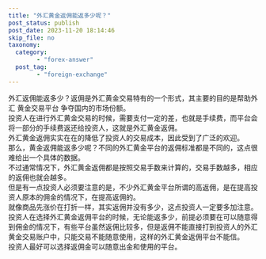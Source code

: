 ```yaml
---
title: "外汇黄金返佣能返多少呢？"
post_status: publish
post_date: 2023-11-20 18:14:46
skip_file: no
taxonomy:
  category:
        - "forex-answer"
  post_tag:
        - "foreign-exchange"
---
```


外汇返佣能返多少？返佣是外汇黄金交易特有的一个形式，其主要的目的是帮助外汇 黄金交易平台 争夺国内的市场份额。  
投资人在进行外汇黄金交易的时候，需要支付一定的差，也就是手续费，而平台会将一部分的手续费返还给投资人，这就是外汇黄金返佣。  
外汇黄金返佣实实在在的降低了投资人的交易成本，因此受到了广泛的欢迎。  
那么，黄金返佣能返多少呢？不同的外汇黄金平台的返佣标准都是不同的，这点很难给出一个具体的数据。  
不过通常情况下，外汇黄金返佣都是按照交易手数来计算的，交易手数越多，相应的返佣也就会越多。  
但是有一点投资人必须要注意的是，不少外汇黄金平台所谓的高返佣，是在提高投资人原本的佣金的情况下，在提高返佣的。  
就像商品先涨价在打折一样，其实返佣并没有多少，这点投资人一定要多加注意。  
投资人在选择外汇黄金返佣平台的时候，无论能返多少，前提必须要在可以随意得到佣金的情况下，有些平台虽然返佣比较多，但是返佣不能直接打到投资人的外汇黄金交易账户中，只能交易不能随意使用，这样的外汇黄金返佣平台不能信。  
投资人最好可以选择返佣金可以随意出金和使用的平台。
